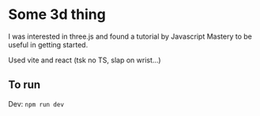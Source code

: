 # Some 3d thing

I was interested in three.js and found a tutorial by Javascript Mastery to be useful in getting started.

Used vite and react (tsk no TS, slap on wrist...)

## To run
Dev: `npm run dev`